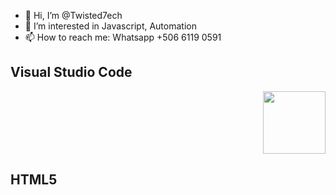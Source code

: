- 👋 Hi, I’m @Twisted7ech
- 👀 I’m interested in Javascript, Automation
- 📫 How to reach me: Whatsapp +506 6119 0591

<h2>Visual Studio Code</h2>
<div id="header" align="right">
  <img src="https://media.giphy.com/media/SS8CV2rQdlYNLtBCiF/giphy.gif" width="100"/>
</div>
<h2>HTML5</h2>
<i class="fa fa-html5" aria-hidden="true"></i>
<i class="fa-brands fa-css3-alt"></i>
<i class="fa-brands fa-square-js"></i>

